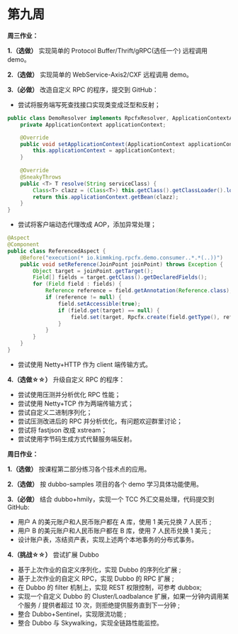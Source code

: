 # 第九周

**周三作业：**

**1.（选做）** 实现简单的 Protocol Buffer/Thrift/gRPC(选任一个) 远程调用 demo。

**2.（选做）** 实现简单的 WebService-Axis2/CXF 远程调用 demo。

**3.（必做）** 改造自定义 RPC 的程序，提交到 GitHub：

- 尝试将服务端写死查找接口实现类变成泛型和反射；

```java
public class DemoResolver implements RpcfxResolver, ApplicationContextAware {
    private ApplicationContext applicationContext;

    @Override
    public void setApplicationContext(ApplicationContext applicationContext) {
        this.applicationContext = applicationContext;
    }
    
    @Override
    @SneakyThrows
    public <T> T resolve(String serviceClass) {
        Class<T> clazz = (Class<T>) this.getClass().getClassLoader().loadClass(serviceClass);
        return this.applicationContext.getBean(clazz);
    }
}
```

- 尝试将客户端动态代理改成 AOP，添加异常处理；
  
```java
@Aspect
@Component
public class ReferencedAspect {
    @Before("execution(* io.kimmking.rpcfx.demo.consumer..*.*(..))")
    public void setReference(JoinPoint joinPoint) throws Exception {
        Object target = joinPoint.getTarget();
        Field[] fields = target.getClass().getDeclaredFields();
        for (Field field : fields) {
            Reference reference = field.getAnnotation(Reference.class);
            if (reference != null) {
                field.setAccessible(true);
                if (field.get(target) == null) {
                    field.set(target, Rpcfx.create(field.getType(), reference.url()));
                }
            }
        }
    }
}
```

- 尝试使用 Netty+HTTP 作为 client 端传输方式。

**4.（选做☆☆）** 升级自定义 RPC 的程序：

- 尝试使用压测并分析优化 RPC 性能；
- 尝试使用 Netty+TCP 作为两端传输方式；
- 尝试自定义二进制序列化；
- 尝试压测改进后的 RPC 并分析优化，有问题欢迎群里讨论；
- 尝试将 fastjson 改成 xstream；
- 尝试使用字节码生成方式代替服务端反射。

**周日作业：**

**1.（选做）** 按课程第二部分练习各个技术点的应用。

**2.（选做）** 按 dubbo-samples 项目的各个 demo 学习具体功能使用。

**3.（必做）** 结合 dubbo+hmily，实现一个 TCC 外汇交易处理，代码提交到 GitHub:

- 用户 A 的美元账户和人民币账户都在 A 库，使用 1 美元兑换 7 人民币 ;
- 用户 B 的美元账户和人民币账户都在 B 库，使用 7 人民币兑换 1 美元 ;
- 设计账户表，冻结资产表，实现上述两个本地事务的分布式事务。

**4.（挑战☆☆）** 尝试扩展 Dubbo

- 基于上次作业的自定义序列化，实现 Dubbo 的序列化扩展 ;
- 基于上次作业的自定义 RPC，实现 Dubbo 的 RPC 扩展 ;
- 在 Dubbo 的 filter 机制上，实现 REST 权限控制，可参考 dubbox;
- 实现一个自定义 Dubbo 的 Cluster/Loadbalance 扩展，如果一分钟内调用某个服务 / 提供者超过 10 次，则拒绝提供服务直到下一分钟 ;
- 整合 Dubbo+Sentinel，实现限流功能 ;
- 整合 Dubbo 与 Skywalking，实现全链路性能监控。
